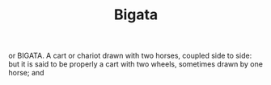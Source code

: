 ---
title: Bigata
permalink: "/definitions/bigata.html"
body: 'or BIGATA. A cart or chariot drawn with two horses, coupled side to side: but
  it is said to be properly a cart with two wheels, sometimes drawn by one horse;
  and'
published_at: '2018-07-07'
layout: post
---